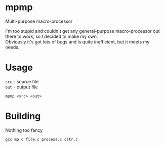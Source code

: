 # mpmp
Multi-purpose macro-processor

I'm too stupid and couldn't get any general-purpose macro-processor out there to work, so I decided to make my own.  
Obviously it's got lots of bugs and is quite inefficient, but it meets my needs.

# Usage
`src` - source file  
`out` - output file
```
mpmp <src> <out>
```

# Building
Nothing too fancy
```
gcc mp.c file.c process.c cstr.c
```
